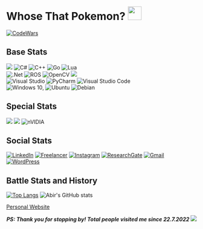 # Whose That Pokemon?  <img src="http://i.imgur.com/HjpTdNa.png" height="36">
[![CodeWars](https://www.codewars.com/users/Abirino/badges/large)](https://www.codewars.com/users/Abirino 'My Honor Badge')
<br>
## Base Stats
<img src="https://img.shields.io/badge/Python-FFD43B?style=for-the-badge&logo=python&logoColor=darkgreen" /> ![C#](https://img.shields.io/badge/c%23-%23239120.svg?style=for-the-badge&logo=c-sharp&logoColor=white) ![C++](https://img.shields.io/badge/c++-%2300599C.svg?style=for-the-badge&logo=c%2B%2B&logoColor=white) ![Go](https://img.shields.io/badge/go-%2300ADD8.svg?style=for-the-badge&logo=go&logoColor=white) ![Lua](https://img.shields.io/badge/lua-%232C2D72.svg?style=for-the-badge&logo=lua&logoColor=white) <br>
![.Net](https://img.shields.io/badge/.NET-5C2D91?style=for-the-badge&logo=.net&logoColor=white) ![ROS](https://img.shields.io/badge/ros-%230A0FF9.svg?style=for-the-badge&logo=ros&logoColor=white) ![OpenCV](https://img.shields.io/badge/opencv-%23white.svg?style=for-the-badge&logo=opencv&logoColor=white) <img src="https://img.shields.io/badge/Keras-D00000?style=for-the-badge&logo=Keras&logoColor=white" /> <br>
![Visual Studio](https://img.shields.io/badge/Visual_Studio-5C2D91?style=for-the-badge&logo=visual%20studio&logoColor=white) ![PyCharm](https://img.shields.io/badge/pycharm-143?style=for-the-badge&logo=pycharm&logoColor=black&color=black&labelColor=green) ![Visual Studio Code](https://img.shields.io/badge/VisualStudioCode-0078d7.svg?style=for-the-badge&logo=visual-studio-code&logoColor=white)
<br>
![Windows 10](https://img.shields.io/badge/Windows-0078D6?style=for-the-badge&logo=windows&logoColor=white), ![Ubuntu](https://img.shields.io/badge/Ubuntu-E95420?style=for-the-badge&logo=ubuntu&logoColor=white) ![Debian](https://img.shields.io/badge/Debian-D70A53?style=for-the-badge&logo=debian&logoColor=white)
 <br>
## Special Stats
<img src="https://img.shields.io/badge/Arduino-00979D?style=for-the-badge&logo=Arduino&logoColor=white" /> <img src="https://img.shields.io/badge/Raspberry%20Pi-A22846?style=for-the-badge&logo=Raspberry%20Pi&logoColor=white" /> ![nVIDIA](https://img.shields.io/badge/nVIDIA-%2376B900.svg?style=for-the-badge&logo=nVIDIA&logoColor=white)
<br>
## Social Stats
[![LinkedIn](https://img.shields.io/badge/linkedin-%230077B5.svg?style=for-the-badge&logo=linkedin&logoColor=white)](https://www.linkedin.com/in/abir-bhattacharyya-22041112/ )
[![Freelancer](https://img.shields.io/badge/Freelancer-29B2FE?style=for-the-badge&logo=Freelancer&logoColor=white)](https://acewebslinger-61aaa.firebaseapp.com/)
[![Instagram](https://img.shields.io/badge/instagram-%23E4405F.svg?style=for-the-badge&logo=Instagram&logoColor=white)](https://www.instagram.com/abir_spidey/)
[![ResearchGate](https://img.shields.io/badge/ResearchGate-00CCBB?style=for-the-badge&logo=ResearchGate&logoColor=white)](https://www.researchgate.net/profile/Abir-Bhattacharyya-5)
[![Gmail](https://img.shields.io/badge/Gmail-D14836?style=for-the-badge&logo=gmail&logoColor=white)](mailto:abir.bhattacharyya22@gmail.com?subject=HelloWorld!)
[![WordPress](https://img.shields.io/badge/WordPress-%23117AC9.svg?style=for-the-badge&logo=WordPress&logoColor=white)](https://roboinno.wordpress.com/)
<br>

## Battle Stats and History

[![Top Langs](https://github-readme-stats.vercel.app/api/top-langs/?username=bathonSpidey&hide=Jupyter%20Notebook,html,css,scss&layout=compact&theme=radical)](https://github.com/bathonSpidey/github-readme-stats)
![Abir's GitHub stats](https://github-readme-stats.vercel.app/api?username=bathonSpidey&show_icons=true&theme=radical) <br>

[Personal Website](https://acewebslinger-61aaa.firebaseapp.com/)
<p align="right"> <b><i> PS: Thank you for stopping by! Total people visited me since 22.7.2022 </b></i> <img src="https://visitor-badge.glitch.me/badge?page_id=bathonSpidey.id&left_color=blue&right_color=red" </p> 
<!--
**bathonSpidey/bathonSpidey** is a ✨ _special_ ✨ repository because its `README.md` (this file) appears on your GitHub profile.

Here are some ideas to get you started:

- 🔭 I’m currently working on ... 👋
- 🌱 I’m currently learning ...
- 👯 I’m looking to collaborate on ...
- 🤔 I’m looking for help with ...
- 💬 Ask me about ...
- 📫 How to reach me: ...
- 😄 Pronouns: ...
- ⚡ Fun fact: ...
-->
